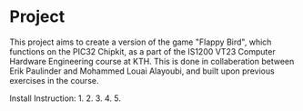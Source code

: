 # Project
This project aims to create a version of the game "Flappy Bird", which functions on the PIC32 Chipkit, as a part of the IS1200 VT23 Computer Hardware Engineering course at KTH. 
This is done in collaberation between Erik Paulinder and Mohammed Louai Alayoubi, and built upon previous exercises in the course. 

Install Instruction:
1.
2.
3.
4.
5.